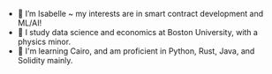 - 👋 I’m Isabelle ~ my interests are in smart contract development and ML/AI!
- 💞 I study data science and economics at Boston University, with a physics minor. 
- 💌 I'm learning Cairo, and am proficient in Python, Rust, Java, and Solidity mainly.

<!---
hell0isabelle/hell0isabelle is a ✨ special ✨ repository because its `README.md` (this file) appears on your GitHub profile.
You can click the Preview link to take a look at your changes.
--->
